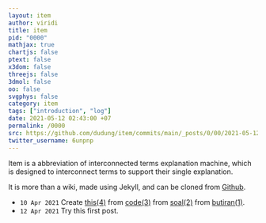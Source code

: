 ```yaml
---
layout: item
author: viridi
title: item
pid: "0000"
mathjax: true
chartjs: false
ptext: false
x3dom: false
threejs: false
3dmol: false
oo: false
svgphys: false
category: item
tags: ["introduction", "log"]
date: 2021-05-12 02:43:00 +07
permalink: /0000
src: https://github.com/dudung/item/commits/main/_posts/0/00/2021-05-12-item.md
twitter_username: 6unpnp
---
```

Item is a abbreviation of interconnected terms explanation machine, which is designed to interconnect terms to support their single explanation.

It is more than a wiki, made using Jekyll, and can be cloned from [Github](https://github.com/dudung/item).

+ `10 Apr 2021` Create [this(4)](https://dudung.github.io/item) from [code(3)](https://dudung.github.io/code) from [soal(2)](https://dudung.github.io/soal) from [butiran(1)](https://butiran.github.io).
+ `12 Apr 2021` Try this first post.
